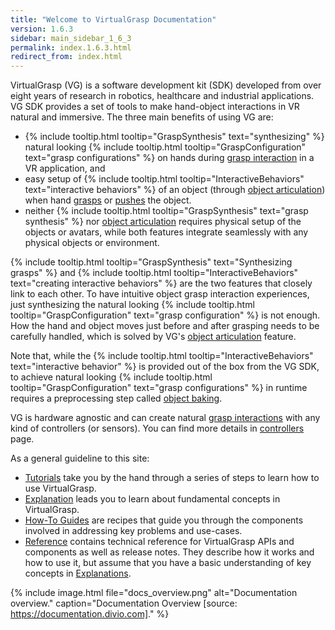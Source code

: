 ```yaml
---
title: "Welcome to VirtualGrasp Documentation"
version: 1.6.3
sidebar: main_sidebar_1_6_3
permalink: index.1.6.3.html
redirect_from: index.html
---
```


VirtualGrasp (VG) is a software development kit (SDK) developed from over eight years of research in robotics, healthcare and industrial applications.
VG SDK provides a set of tools to make hand-object interactions in VR natural and immersive. The three main benefits of using VG are:
* {% include tooltip.html tooltip="GraspSynthesis" text="synthesizing" %} natural looking {% include tooltip.html tooltip="GraspConfiguration" text="grasp configurations" %} on hands during [grasp interaction](grasp_interaction.1.6.3.html) in a VR application, and
* easy setup of {% include tooltip.html tooltip="InteractiveBehaviors" text="interactive behaviors" %} of an object (through [object articulation](object_articulation.1.6.3.html)) when hand [grasps](grasp_interaction.1.6.3.html) or [pushes](push_interaction.1.6.3.html) the object. 
* neither {% include tooltip.html tooltip="GraspSynthesis" text="grasp synthesis" %} nor [object articulation](object_articulation.1.6.3.html) requires physical setup of the objects or avatars, while both features integrate seamlessly with any physical objects or environment.

{% include tooltip.html tooltip="GraspSynthesis" text="Synthesizing grasps" %} and {% include tooltip.html tooltip="InteractiveBehaviors" text="creating interactive behaviors" %} are the two features that closely link to each other. 
To have intuitive object grasp interaction experiences, just synthesizing the natural looking 
{% include tooltip.html tooltip="GraspConfiguration" text="grasp configuration" %} is not enough. How the hand and object moves just before and after grasping needs to be carefully handled, which is solved by VG's [object articulation](object_articulation.1.6.3.html) feature.

Note that, while the {% include tooltip.html tooltip="InteractiveBehaviors" text="interactive behavior" %} is provided out of the box from the VG SDK, 
to achieve natural looking {% include tooltip.html tooltip="GraspConfiguration" text="grasp configurations" %} in runtime
requires a preprocessing step called [object baking](object_baking.1.6.3.html).

VG is hardware agnostic and can create natural [grasp interactions](grasp_interaction.1.6.3.html) with any kind of controllers (or sensors). 
You can find more details in [controllers](controllers.1.6.3.html) page.

As a general guideline to this site:

* [Tutorials](unity_get_started_installation.1.6.3.html) take you by the hand through a series of steps to learn how to use VirtualGrasp.
* [Explanation](controllers.1.6.3.html) leads you to learn about fundamental concepts in VirtualGrasp.
* [How-To Guides](unity_component_myvirtualgrasp.1.6.3.html) are recipes that guide you through the components involved in addressing key problems and use-cases.
* [Reference](virtualgrasp_unityapi.1.6.3.html) contains technical reference for VirtualGrasp APIs and components as well as release notes. They describe how it works and how to use it,
 but assume that you have a basic understanding of key concepts in [Explanations](controllers.1.6.3.html).

{% include image.html file="docs_overview.png" alt="Documentation overview." caption="Documentation Overview [source: https://documentation.divio.com]." %}